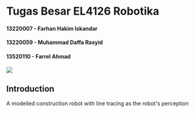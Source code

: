 # Tugas Besar EL4126 Robotika

#### 13220007 - Farhan Hakim Iskandar
#### 13220059 - Muhammad Daffa Rasyid
#### 13520110 - Farrel Ahmad

![](https://i.ibb.co/7KdHRDT/robot.jpg)

## Introduction
A modelled construction robot with line tracing as the robot's perception

